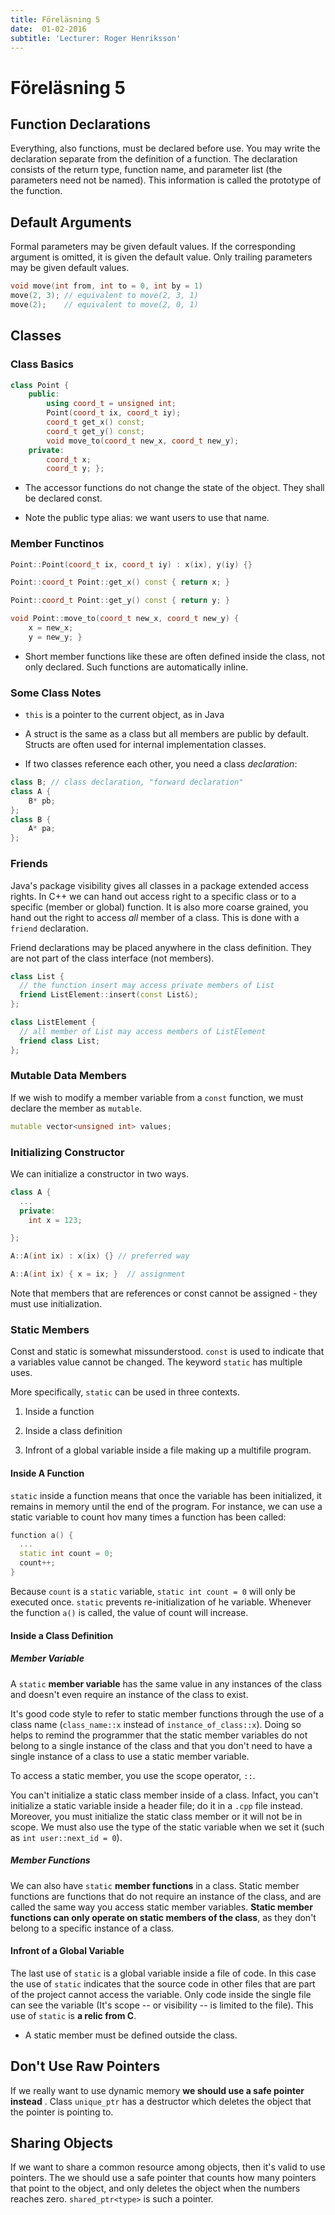 ```yaml
---
title: Föreläsning 5
date:  01-02-2016
subtitle: 'Lecturer: Roger Henriksson'
---
```


# Föreläsning 5

## Function Declarations
Everything, also functions, must be declared before use. You may write the declaration separate from the definition of a function. The declaration consists of the return type, function name, and parameter list (the parameters need not be named). This information is called the prototype of the function.

## Default Arguments
Formal parameters may be given default values. If the corresponding argument is omitted, it is given the default value. Only trailing parameters may be given default values.

```cpp
void move(int from, int to = 0, int by = 1)
move(2, 3); // equivalent to move(2, 3, 1)
move(2);    // equivalent to move(2, 0, 1)
```
## Classes

### Class Basics
```cpp
class Point {
    public:
        using coord_t = unsigned int;
        Point(coord_t ix, coord_t iy);
        coord_t get_x() const;
        coord_t get_y() const;
        void move_to(coord_t new_x, coord_t new_y);
    private:
        coord_t x;
        coord_t y; };
```

- The accessor functions do not change the state of the object. They shall be declared const.

- Note the public type alias: we want users to use that name.

### Member Functinos
```cpp
Point::Point(coord_t ix, coord_t iy) : x(ix), y(iy) {}

Point::coord_t Point::get_x() const { return x; }

Point::coord_t Point::get_y() const { return y; }

void Point::move_to(coord_t new_x, coord_t new_y) {
    x = new_x;
    y = new_y; }
```
 - Short member functions like these are often defined inside the class, not only declared. Such functions are automatically inline.

### Some Class Notes
- `this` is a pointer to the current object, as in Java

- A struct is the same as a class but all members are public by default. Structs are often used for internal implementation classes.

- If two classes reference each other, you need a class *declaration*:

```cpp
class B; // class declaration, "forward declaration"
class A {
    B* pb;
};
class B {
    A* pa;
};

```

### Friends
Java's package visibility gives all classes in a package extended access rights.
In C++ we can hand out access right to a specific class or to a specific 
(member or global) function. It is also more coarse grained, you hand out the 
right to access *all* member of a class. This is done with a `friend` 
declaration.

Friend declarations may be placed anywhere in the class definition. They are 
not part of the class interface (not members).

```cpp
class List {
  // the function insert may access private members of List
  friend ListElement::insert(const List&);
};

class ListElement {
  // all member of List may access members of ListElement 
  friend class List;
};

```

### Mutable Data Members
If we wish to modify a member variable from a `const` function, we must 
declare the member as `mutable`.

```cpp
mutable vector<unsigned int> values;
```

### Initializing Constructor
We can initialize a constructor in two ways.

```cpp
class A {
  ...
  private:
    int x = 123;

};

A::A(int ix) : x(ix) {} // preferred way

A::A(int ix) { x = ix; }  // assignment
```

Note that members that are references or const cannot be assigned - they must 
use initialization.

### Static Members
Const and static is somewhat missunderstood. `const` is used to indicate that 
a variables value cannot be changed. The keyword `static` has multiple uses. 

More specifically, `static` can be used in three contexts.

1. Inside a function

2. Inside a class definition

3. Infront of a global variable inside a file making up a multifile program.

#### Inside A Function
`static` inside a function means that once the variable has been initialized, 
it remains in memory until the end of the program. For instance, we can use 
a static variable to count hov many times a function has been called:

```cpp
function a() {
  ...
  static int count = 0;
  count++;
}
```

Because `count` is a `static` variable, `static int count = 0` will only be 
executed once. `static` prevents re-initialization of he variable. 
Whenever the function `a()` is called, the value of count will increase. 

#### Inside a Class Definition
##### Member Variable
A `static` **member variable** has the same value in any instances of the class 
and doesn't even require an instance of the class to exist.

It's good code style to refer to static member functions through the use 
of a class name (`class_name::x` instead of `instance_of_class::x`). Doing so 
helps to remind the programmer that the static member variables do not belong 
to a single instance of the class and that you don't need to have a single 
instance of a class to use a static member variable.

To access a static member, you use the scope operator, `::`.

You can't initialize a static class member inside of a class. Infact, you can't 
initialize a static variable inside a header file; do it in a `.cpp` file 
instead. Moreover, you must initialize the static class member or it will 
not be in scope. We must also use the type of the static variable when we set 
it (such as `int user::next_id = 0`).

##### Member Functions
We can also have `static` **member functions** in a class. Static member 
functions are functions that do not require an instance of the class, and are 
called the same way you access static member variables. **Static member 
functions can only operate on static members of the class**, as they don't 
belong to a specific instance of a class. 

#### Infront of a Global Variable
The last use of `static` is a global variable inside a file of code. In this 
case the use of `static` indicates that the source code in other files that are 
part of the project cannot access the variable. Only code inside the single 
file can see the variable (It's scope -- or visibility -- is limited to the 
file). This use of `static` is **a relic from C**. 



- A static member must be defined outside the class.

## Don't Use Raw Pointers
If we really want to use dynamic memory **we should use a safe pointer instead**
. Class `unique_ptr` has a destructor which deletes the object that the pointer 
is pointing to.

## Sharing Objects
If we want to share a common resource among objects, then it's valid to use 
pointers. The we should use a safe pointer that counts how many pointers that 
point to the object, and only deletes the object when the numbers reaches 
zero. `shared_ptr<type>` is such a pointer.



